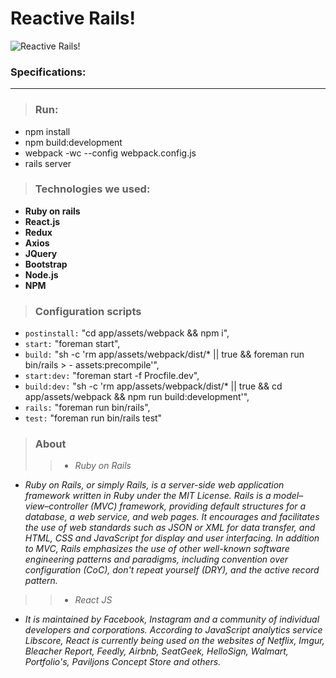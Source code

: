
**Reactive Rails!**
===================
![Reactive Rails!](https://cdn0.tnwcdn.com/wp-content/blogs.dir/1/files/2016/02/rubyonraills-1200x703.jpg)

### Specifications:

----------
> ### **Run:**
 -  npm install
 -  npm build:development
 -  webpack -wc --config webpack.config.js
 -  rails server
 
> ### **Technologies we used:**
 -  **Ruby on rails** 
 - **React.js** 
 - **Redux**
 - **Axios** 
 - **JQuery**
 - **Bootstrap** 
 - **Node.js**
 - **NPM**

> ### **Configuration scripts**
 - `postinstall:` "cd app/assets/webpack && npm i",
 - `start:` "foreman start",
 - `build:` "sh -c 'rm app/assets/webpack/dist/* || true && foreman run bin/rails > - assets:precompile'",
 - `start:dev:` "foreman start -f Procfile.dev",
 - `build:dev:` "sh -c 'rm app/assets/webpack/dist/* || true && cd app/assets/webpack && npm run build:development'",
 - `rails:` "foreman run bin/rails",
 - `test:` "foreman run bin/rails test"

 >### **About** 
 >>- *Ruby on Rails*
- *Ruby on Rails, or simply Rails, is a server-side web application framework written in Ruby under the MIT License. Rails is a model–view–controller (MVC) framework, providing default structures for a database, a web service, and web pages. It encourages and facilitates the use of web standards such as JSON or XML for data transfer, and HTML, CSS and JavaScript for display and user interfacing. In addition to MVC, Rails emphasizes the use of other well-known software engineering patterns and paradigms, including convention over configuration (CoC), don't repeat yourself (DRY), and the active record pattern.*

 >>- *React JS*
- *It is maintained by Facebook, Instagram and a community of individual developers and corporations. According to JavaScript analytics service Libscore, React is currently being used on the websites of Netflix, Imgur, Bleacher Report, Feedly, Airbnb, SeatGeek, HelloSign, Walmart, Portfolio's, Paviljons Concept Store and others.*
